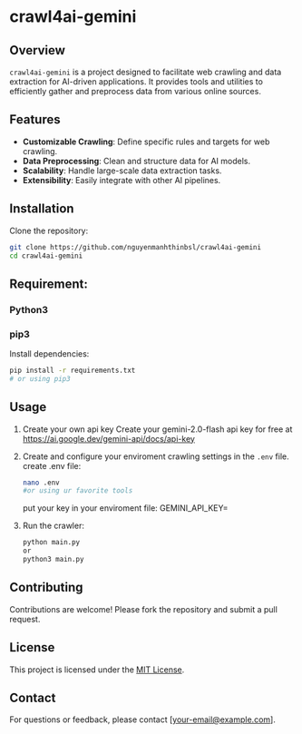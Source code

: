 # crawl4ai-gemini

## Overview
`crawl4ai-gemini` is a project designed to facilitate web crawling and data extraction for AI-driven applications. It provides tools and utilities to efficiently gather and preprocess data from various online sources.

## Features
- **Customizable Crawling**: Define specific rules and targets for web crawling.
- **Data Preprocessing**: Clean and structure data for AI models.
- **Scalability**: Handle large-scale data extraction tasks.
- **Extensibility**: Easily integrate with other AI pipelines.

## Installation
Clone the repository:
```bash
git clone https://github.com/nguyenmanhthinbsl/crawl4ai-gemini
cd crawl4ai-gemini
```

## Requirement:
### Python3 
### pip3 


Install dependencies:
```bash
pip install -r requirements.txt 
# or using pip3
```

## Usage
1. Create your own api key
    Create your gemini-2.0-flash api key for free at https://ai.google.dev/gemini-api/docs/api-key

2. Create and configure your enviroment crawling settings in the `.env` file.
    create .env file: 
    ```bash
    nano .env
    #or using ur favorite tools
    ```
    put your key in your enviroment file: 
    GEMINI_API_KEY= 
    
3. Run the crawler:
    ```bash
    python main.py 
    or 
    python3 main.py 
    ```

## Contributing
Contributions are welcome! Please fork the repository and submit a pull request.

## License
This project is licensed under the [MIT License](LICENSE).

## Contact
For questions or feedback, please contact [your-email@example.com].